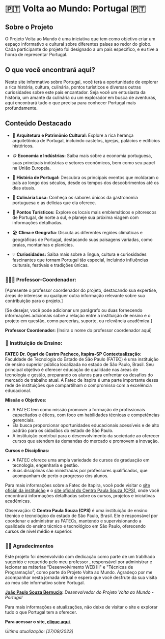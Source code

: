 # 🇵🇹 Volta ao Mundo: Portugal 🇵🇹

## Sobre o Projeto
O Projeto Volta ao Mundo é uma iniciativa que tem como objetivo criar um espaço informativo e cultural sobre diferentes países ao redor do globo. Cada participante do projeto foi designado a um país específico, e eu tive a honra de representar Portugal. 

## O que você encontrará aqui?
Neste site informativo sobre Portugal, você terá a oportunidade de explorar a rica história, cultura, culinária, pontos turísticos e diversas outras curiosidades sobre este país encantador. Seja você um entusiasta da história, um amante da culinária ou um explorador em busca de aventuras, aqui encontrará tudo o que precisa para conhecer Portugal mais profundamente.

## Conteúdo Destacado
- 🏰 **Arquitetura e Patrimônio Cultural:** Explore a rica herança arquitetônica de Portugal, incluindo castelos, igrejas, palácios e edifícios históricos.

- 🪙 **Economia e Indústrias:** Saiba mais sobre a economia portuguesa, suas principais indústrias e setores econômicos, bem como seu papel na União Europeia.

- 📖 **História de Portugal:** Descubra os principais eventos que moldaram o país ao longo dos séculos, desde os tempos dos descobrimentos até os dias atuais.

- 🦐 **Culinária Lusa:** Conheça os sabores únicos da gastronomia portuguesa e as delícias que ela oferece.

- 📍 **Pontos Turísticos:** Explore os locais mais emblemáticos e pitorescos de Portugal, de norte a sul, e planeje sua próxima viagem com informações detalhadas.

- 🏖️ **Clima e Geografia**: Discuta as diferentes regiões climáticas e geográficas de Portugal, destacando suas paisagens variadas, como praias, montanhas e planícies.

- 💡 **Curiosidades:** Saiba mais sobre a língua, cultura e curiosidades fascinantes que tornam Portugal tão especial, incluindo influências culturais, festivais e tradições únicas.

##

### 👨🏽‍🏫 Professor-Coordenador:
[Apresente o professor coordenador do projeto, destacando sua expertise, áreas de interesse ou qualquer outra informação relevante sobre sua contribuição para o projeto.]

[Se desejar, você pode adicionar um parágrafo ou duas fornecendo informações adicionais sobre a relação entre a instituição de ensino e o projeto em questão, como parcerias, suporte, ou relevância acadêmica.]

**Professor Coordenador:**
[Insira o nome do professor coordenador aqui]


### 🏫 Instituição de Ensino:
**FATEC Dr. Ogari de Castro Pacheco, Itapira-SP**
**Contextualização**: Faculdade de Tecnologia do Estado de São Paulo (FATEC) é uma instituição de ensino superior pública localizada no estado de São Paulo, Brasil. Seu principal objetivo é oferecer educação de qualidade nas áreas de tecnologia e gestão, preparando os alunos para enfrentar os desafios do mercado de trabalho atual. A Fatec de Itapira é uma parte importante dessa rede de instituições que compartilham o compromisso com a excelência educacional.

**Missão e Objetivos:**
- A FATEC tem como missão promover a formação de profissionais capacitados e éticos, com foco em habilidades técnicas e competências gerenciais.
- Ela busca proporcionar oportunidades educacionais acessíveis e de alto padrão para os cidadãos do estado de São Paulo.
- A instituição contribui para o desenvolvimento da sociedade ao oferecer cursos que atendem às demandas do mercado e promovem a inovação.

**Cursos e Disciplinas:**
- A FATEC oferece uma ampla variedade de cursos de graduação em tecnologia, engenharia e gestão.
- Suas disciplinas são ministradas por professores qualificados, que acompanham de perto o progresso dos alunos.

Para mais informações sobre a Fatec de Itapira, você pode visitar o [site oficial da instituição](https://www.fatecitapira.edu.br/) e o [site oficial do Centro Paula Souza (CPS)](https://www.cps.sp.gov.br/fatecs/fatec-itapira-ogari-de-castro-pacheco/), onde você encontrará informações detalhadas sobre os cursos, projetos e iniciativas acadêmicas.

Observação: O **Centro Paula Souza (CPS)** é uma instituição de ensino técnico e tecnológico do estado de São Paulo, Brasil. Ele é responsável por coordenar e administrar as FATECs, mantendo e supervisionando a qualidade do ensino técnico e tecnológico em São Paulo, oferecendo cursos de nível médio e superior.
##
### 🙏🏼 Agradecimentos
Este projeto foi desenvolvido com dedicação como parte de um trablhado sugerido e requerido pelo meu professor , responsável por administrar e lecionar as máterias "Desenvolvimento WEB III" e "Técnicas de Programação", como parte do Projeto Volta ao Mundo. Agradeço por me acompanhar nesta jornada virtual e espero que você desfrute da sua visita ao meu site informativo sobre Portugal.

**[João Paulo Souza Bernucio](https://github.com/Joao-PauloBR)**:
*Desenvolvedor do Projeto Volta ao Mundo - Portugal*

Para mais informações e atualizações, não deixe de visitar o site e explorar tudo o que Portugal tem a oferecer.

 **Para acessar o site, [clique aqui](https://joao-paulobr.github.io/VoltaAoMundo-Portugal/)**.

*Última atualização: [27/09/2023]*
